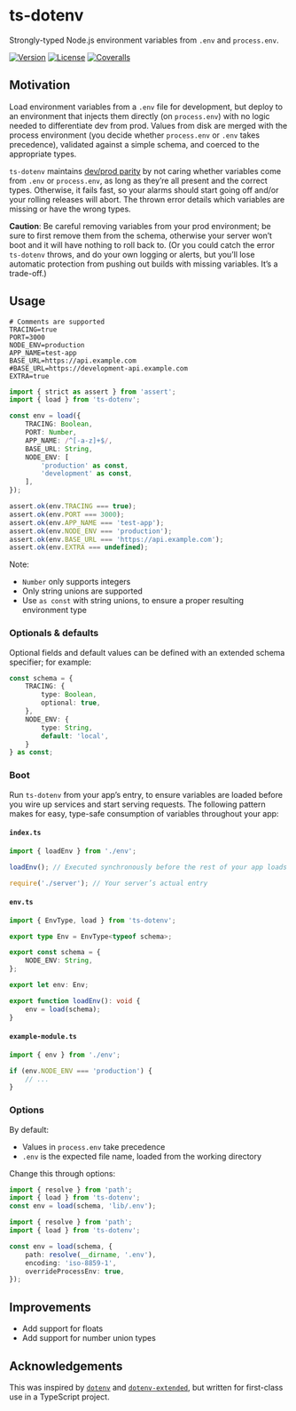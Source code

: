 # ts-dotenv

Strongly-typed Node.js environment variables from `.env` and `process.env`.

[![Version](https://badgen.net/npm/v/ts-dotenv)](https://npmjs.org/package/ts-dotenv)
[![License](https://badgen.net/github/license/LeoBakerHytch/ts-dotenv)](https://github.com/LeoBakerHytch/ts-dotenv/blob/master/LICENSE)
[![Coveralls](https://badgen.net/coveralls/c/github/LeoBakerHytch/ts-dotenv)](https://coveralls.io/github/LeoBakerHytch/ts-dotenv)

## Motivation

Load environment variables from a `.env` file for development, but deploy to an environment that injects them directly
(on `process.env`) with no logic needed to differentiate dev from prod. Values from disk are merged with the process
environment (you decide whether `process.env` or `.env` takes precedence), validated against a simple schema, and
coerced to the appropriate types.

`ts-dotenv` maintains [dev/prod parity][0] by not caring whether variables come from `.env` or `process.env`, as long as
they’re all present and the correct types. Otherwise, it fails fast, so your alarms should start going off and/or your
rolling releases will abort. The thrown error details which variables are missing or have the wrong types. 

**Caution**: Be careful removing variables from your prod environment; be sure to first remove them from the schema,
otherwise your server won’t boot and it will have nothing to roll back to. (Or you could catch the error `ts-dotenv`
throws, and do your own logging or alerts, but you’ll lose automatic protection from pushing out builds with missing
variables. It’s a trade-off.)

[0]: https://12factor.net/dev-prod-parity

## Usage

```dotenv
# Comments are supported
TRACING=true
PORT=3000
NODE_ENV=production
APP_NAME=test-app
BASE_URL=https://api.example.com
#BASE_URL=https://development-api.example.com
EXTRA=true
```

```typescript
import { strict as assert } from 'assert';
import { load } from 'ts-dotenv';

const env = load({
    TRACING: Boolean,
    PORT: Number,
    APP_NAME: /^[-a-z]+$/,
    BASE_URL: String,
    NODE_ENV: [
        'production' as const,
        'development' as const,
    ],
});

assert.ok(env.TRACING === true);
assert.ok(env.PORT === 3000);
assert.ok(env.APP_NAME === 'test-app');
assert.ok(env.NODE_ENV === 'production');
assert.ok(env.BASE_URL === 'https://api.example.com');
assert.ok(env.EXTRA === undefined);
```

Note:

  - `Number` only supports integers
  - Only string unions are supported
  - Use `as const` with string unions, to ensure a proper resulting environment type

### Optionals & defaults

Optional fields and default values can be defined with an extended schema specifier; for example:

```typescript
const schema = {
    TRACING: {
        type: Boolean,
        optional: true,
    },
    NODE_ENV: {
        type: String,
        default: 'local',
    }
} as const;
```

### Boot

Run `ts-dotenv` from your app’s entry, to ensure variables are loaded before you wire up services and start serving
requests. The following pattern makes for easy, type-safe consumption of variables throughout your app:

#### `index.ts`
```typescript
import { loadEnv } from './env';

loadEnv(); // Executed synchronously before the rest of your app loads

require('./server'); // Your server’s actual entry
```

#### `env.ts`
```typescript
import { EnvType, load } from 'ts-dotenv';

export type Env = EnvType<typeof schema>;

export const schema = {
    NODE_ENV: String,
};

export let env: Env;

export function loadEnv(): void {
    env = load(schema);
}
```

#### `example-module.ts`
```typescript
import { env } from './env';

if (env.NODE_ENV === 'production') {
    // ...
}
```

### Options

By default:

  - Values in `process.env` take precedence
  - `.env` is the expected file name, loaded from the working directory

Change this through options:

```typescript
import { resolve } from 'path';
import { load } from 'ts-dotenv';
const env = load(schema, 'lib/.env');
```

```typescript
import { resolve } from 'path';
import { load } from 'ts-dotenv';

const env = load(schema, {
    path: resolve(__dirname, '.env'),
    encoding: 'iso-8859-1',
    overrideProcessEnv: true,
});
```

## Improvements

  - Add support for floats
  - Add support for number union types

## Acknowledgements

This was inspired by [`dotenv`][1] and [`dotenv-extended`][2], but written for first-class use in a TypeScript project.

[1]: https://www.npmjs.com/package/dotenv
[2]: https://www.npmjs.com/package/dotenv-extended
